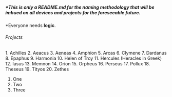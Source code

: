 <h5>*This is only a README.md for the naming methodology that will be imbued on all devices and projects for the foreseeable future.</h5>
<p>*Everyone needs <b>logic</b>.</p>
  <h6>Projects</h6>    
    1. Achilles
    2. Aeacus
    3. Aeneas
    4. Amphion
    5. Arcas
    6. Clymene
    7. Dardanus
    8. Epaphus
    9. Harmonia
    10. Helen of Troy
    11. Hercules (Heracles in Greek)
    12. Iasus
    13. Memnon
    14. Orion
    15. Orpheus
    16. Perseus
    17. Pollux
    18. Theseus
    19. Tityos
    20. Zethes

1. One
2. Two
3. Three
